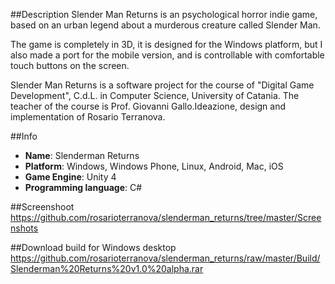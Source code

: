 ##Description
Slender Man Returns is an psychological horror indie game, based on an urban legend about a murderous creature called Slender Man.

The game is completely in 3D, it is designed for the Windows platform, but I also made a port for the mobile version, and is controllable with comfortable touch buttons on the screen.

Slender Man Returns is a software project for the course of "Digital Game Development", C.d.L. in Computer Science, University of Catania. The teacher of the course is Prof. Giovanni Gallo.Ideazione, design and implementation of Rosario Terranova.

##Info
- **Name**: Slenderman Returns
- **Platform**: Windows, Windows Phone, Linux, Android, Mac, iOS
- **Game Engine**: Unity 4
- **Programming language**: C#

##Screenshoot
https://github.com/rosarioterranova/slenderman_returns/tree/master/Screenshots

##Download build for Windows desktop
https://github.com/rosarioterranova/slenderman_returns/raw/master/Build/Slenderman%20Returns%20v1.0%20alpha.rar
